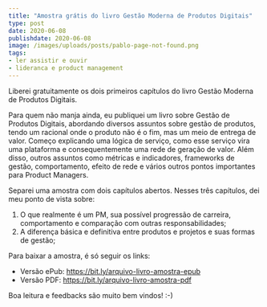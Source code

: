 ```yaml
---
title: "Amostra grátis do livro Gestão Moderna de Produtos Digitais"
type: post
date: 2020-06-08
publishdate: 2020-06-08
image: /images/uploads/posts/pablo-page-not-found.png
tags:
- ler assistir e ouvir
- lideranca e product management
---
```




Liberei gratuitamente os dois primeiros capítulos do livro Gestão Moderna de Produtos Digitais.

Para quem não manja ainda, eu publiquei um livro sobre Gestão de Produtos Digitais, abordando diversos assuntos sobre gestão de produtos, tendo um racional onde o produto não é o fim, mas um meio de entrega de valor. Começo explicando uma lógica de serviço, como esse serviço vira uma plataforma e consequentemente uma rede de geração de valor. Além disso, outros assuntos como métricas e indicadores, frameworks de gestão, comportamento, efeito de rede e vários outros pontos importantes para Product Managers.

Separei uma amostra com dois capítulos abertos. Nesses três capítulos, dei meu ponto de vista sobre: 

1. O que realmente é um PM, sua possível progressão de carreira, comportamento e comparação com outras responsabilidades;
2. A diferença básica e definitiva entre produtos e projetos e suas formas de gestão;

Para baixar a amostra, é só seguir os links:

- Versão ePub: https://bit.ly/arquivo-livro-amostra-epub
- Versão PDF: https://bit.ly/arquivo-livro-amostra-pdf

Boa leitura e feedbacks são muito bem vindos! :-)